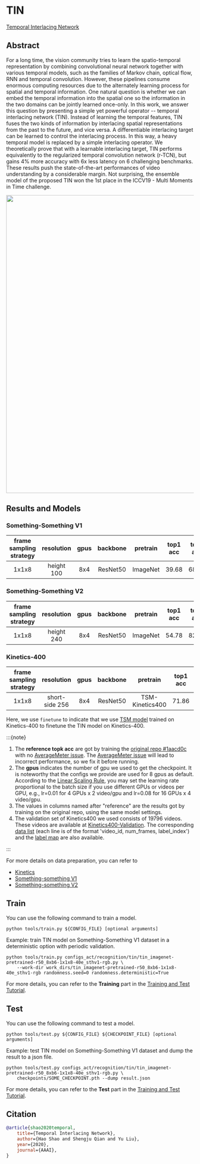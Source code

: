 # TIN

[Temporal Interlacing Network](https://ojs.aaai.org/index.php/AAAI/article/view/6872)

<!-- [ALGORITHM] -->

## Abstract

<!-- [ABSTRACT] -->

For a long time, the vision community tries to learn the spatio-temporal representation by combining convolutional neural network together with various temporal models, such as the families of Markov chain, optical flow, RNN and temporal convolution. However, these pipelines consume enormous computing resources due to the alternately learning process for spatial and temporal information. One natural question is whether we can embed the temporal information into the spatial one so the information in the two domains can be jointly learned once-only. In this work, we answer this question by presenting a simple yet powerful operator -- temporal interlacing network (TIN). Instead of learning the temporal features, TIN fuses the two kinds of information by interlacing spatial representations from the past to the future, and vice versa. A differentiable interlacing target can be learned to control the interlacing process. In this way, a heavy temporal model is replaced by a simple interlacing operator. We theoretically prove that with a learnable interlacing target, TIN performs equivalently to the regularized temporal convolution network (r-TCN), but gains 4% more accuracy with 6x less latency on 6 challenging benchmarks. These results push the state-of-the-art performances of video understanding by a considerable margin. Not surprising, the ensemble model of the proposed TIN won the 1st place in the ICCV19 - Multi Moments in Time challenge.

<!-- [IMAGE] -->

<div align=center>
<img src="https://user-images.githubusercontent.com/34324155/143018602-d32bd546-e4f5-442c-9173-e4303676efb3.png" width="800"/>
</div>

## Results and Models

### Something-Something V1

| frame sampling strategy | resolution | gpus | backbone | pretrain | top1 acc | top5 acc | reference top1 acc | reference top5 acc | testing protocol | inference time(video/s) | gpu_mem(M) |      config       |      ckpt       |      log       |
| :---------------------: | :--------: | :--: | :------: | :------: | :------: | :------: | :----------------: | :----------------: | :--------------: | :---------------------: | :--------: | :---------------: | :-------------: | :------------: |
|          1x1x8          | height 100 | 8x4  | ResNet50 | ImageNet |  39.68   |  68.55   |       44.04        |       72.72        | 8 clips x 1 crop |            x            |    6181    | [config](/configs_act/recognition/tin/tin_imagenet-pretrained-r50_8xb6-1x1x8-40e_sthv1-rgb.py) | [ckpt](https://download.openmmlab.com/mmaction/v1.0/recognition/tin/tin_imagenet-pretrained-r50_8xb6-1x1x8-40e_sthv1-rgb/tin_imagenet-pretrained-r50_8xb6-1x1x8-40e_sthv1-rgb_20220913-9b7804d6.pth) | [log](https://download.openmmlab.com/mmaction/v1.0/recognition/tin/tin_imagenet-pretrained-r50_8xb6-1x1x8-40e_sthv1-rgb/tin_imagenet-pretrained-r50_8xb6-1x1x8-40e_sthv1-rgb.log) |

### Something-Something V2

| frame sampling strategy | resolution | gpus | backbone | pretrain | top1 acc | top5 acc | reference top1 acc | reference top5 acc | testing protocol | inference time(video/s) | gpu_mem(M) |      config       |      ckpt       |      log       |
| :---------------------: | :--------: | :--: | :------: | :------: | :------: | :------: | :----------------: | :----------------: | :--------------: | :---------------------: | :--------: | :---------------: | :-------------: | :------------: |
|          1x1x8          | height 240 | 8x4  | ResNet50 | ImageNet |  54.78   |  82.18   |       56.48        |       83.45        | 8 clips x 1 crop |            x            |    6185    | [config](/configs_act/recognition/tin/tin_imagenet-pretrained-r50_8xb6-1x1x8-40e_sthv2-rgb.py) | [ckpt](https://download.openmmlab.com/mmaction/v1.0/recognition/tin/tin_imagenet-pretrained-r50_8xb6-1x1x8-40e_sthv2-rgb/tin_imagenet-pretrained-r50_8xb6-1x1x8-40e_sthv2-rgb_20220913-84f9b4b0.pth) | [log](https://download.openmmlab.com/mmaction/v1.0/recognition/tin/tin_imagenet-pretrained-r50_8xb6-1x1x8-40e_sthv2-rgb/tin_imagenet-pretrained-r50_8xb6-1x1x8-40e_sthv2-rgb.log) |

### Kinetics-400

| frame sampling strategy |   resolution   | gpus | backbone |    pretrain     | top1 acc | top5 acc | testing protocol | inference time(video/s) | gpu_mem(M) |          config           |          ckpt           |           log           |
| :---------------------: | :------------: | :--: | :------: | :-------------: | :------: | :------: | :--------------: | :---------------------: | :--------: | :-----------------------: | :---------------------: | :---------------------: |
|          1x1x8          | short-side 256 | 8x4  | ResNet50 | TSM-Kinetics400 |  71.86   |  90.44   | 8 clips x 1 crop |            x            |    6185    | [config](/configs_act/recognition/tin/tin_imagenet-pretrained-r50_8xb6-1x1x8-40e_sthv2-rgb.py) | [ckpt](https://download.openmmlab.com/mmaction/v1.0/recognition/tin/tin_kinetics400-pretrained-tsm-r50_1x1x8-50e_kinetics400-rgb/tin_kinetics400-pretrained-tsm-r50_1x1x8-50e_kinetics400-rgb_20220913-7f10d0c0.pth) | [log](https://download.openmmlab.com/mmaction/v1.0/recognition/tin/tin_kinetics400-pretrained-tsm-r50_1x1x8-50e_kinetics400-rgb/tin_kinetics400-pretrained-tsm-r50_1x1x8-50e_kinetics400-rgb.log) |

Here, we use `finetune` to indicate that we use [TSM model](https://download.openmmlab.com/mmaction/v1.0/v1.0/recognition/tsm/tsm_imagenet-pretrained-r50_8xb16-1x1x8-50e_kinetics400-rgb/tsm_imagenet-pretrained-r50_8xb16-1x1x8-50e_kinetics400-rgb_20220831-64d69186.pth) trained on Kinetics-400 to finetune the TIN model on Kinetics-400.

:::{note}

1. The **reference topk acc** are got by training the [original repo #1aacd0c](https://github.com/deepcs233/TIN/tree/1aacd0c4c30d5e1d334bf023e55b855b59f158db) with no [AverageMeter issue](https://github.com/deepcs233/TIN/issues/4).
   The [AverageMeter issue](https://github.com/deepcs233/TIN/issues/4) will lead to incorrect performance, so we fix it before running.
2. The **gpus** indicates the number of gpu we used to get the checkpoint. It is noteworthy that the configs we provide are used for 8 gpus as default.
   According to the [Linear Scaling Rule](https://arxiv.org/abs/1706.02677), you may set the learning rate proportional to the batch size if you use different GPUs or videos per GPU,
   e.g., lr=0.01 for 4 GPUs x 2 video/gpu and lr=0.08 for 16 GPUs x 4 video/gpu.
3. The values in columns named after "reference" are the results got by training on the original repo, using the same model settings.
4. The validation set of Kinetics400 we used consists of 19796 videos. These videos are available at [Kinetics400-Validation](https://mycuhk-my.sharepoint.com/:u:/g/personal/1155136485_link_cuhk_edu_hk/EbXw2WX94J1Hunyt3MWNDJUBz-nHvQYhO9pvKqm6g39PMA?e=a9QldB). The corresponding [data list](https://download.openmmlab.com/mmaction/v1.0/dataset/k400_val/kinetics_val_list.txt) (each line is of the format 'video_id, num_frames, label_index') and the [label map](https://download.openmmlab.com/mmaction/v1.0/dataset/k400_val/kinetics_class2ind.txt) are also available.

:::

For more details on data preparation, you can refer to

- [Kinetics](/tools/data/kinetics/README.md)
- [Something-something V1](/tools/data/sthv1/README.md)
- [Something-something V2](/tools/data/sthv2/README.md)

## Train

You can use the following command to train a model.

```shell
python tools/train.py ${CONFIG_FILE} [optional arguments]
```

Example: train TIN model on Something-Something V1 dataset in a deterministic option with periodic validation.

```shell
python tools/train.py configs_act/recognition/tin/tin_imagenet-pretrained-r50_8xb6-1x1x8-40e_sthv1-rgb.py \
    --work-dir work_dirs/tin_imagenet-pretrained-r50_8xb6-1x1x8-40e_sthv1-rgb randomness.seed=0 randomness.deterministic=True
```

For more details, you can refer to the **Training** part in the [Training and Test Tutorial](/docs/en/user_guides/train_test.md).

## Test

You can use the following command to test a model.

```shell
python tools/test.py ${CONFIG_FILE} ${CHECKPOINT_FILE} [optional arguments]
```

Example: test TIN model on Something-Something V1 dataset and dump the result to a json file.

```shell
python tools/test.py configs_act/recognition/tin/tin_imagenet-pretrained-r50_8xb6-1x1x8-40e_sthv1-rgb.py \
    checkpoints/SOME_CHECKPOINT.pth --dump result.json
```

For more details, you can refer to the **Test** part in the [Training and Test Tutorial](/docs/en/user_guides/train_test.md).

## Citation

```BibTeX
@article{shao2020temporal,
    title={Temporal Interlacing Network},
    author={Hao Shao and Shengju Qian and Yu Liu},
    year={2020},
    journal={AAAI},
}
```
